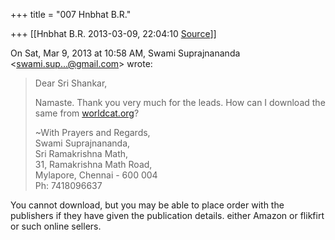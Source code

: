 +++
title = "007 Hnbhat B.R."

+++
[[Hnbhat B.R.	2013-03-09, 22:04:10 [Source](https://groups.google.com/g/samskrita/c/Dk3jfOV6y_E)]]



On Sat, Mar 9, 2013 at 10:58 AM, Swami Suprajnananda \<[swami.sup...@gmail.com]()\> wrote:  

> Dear Sri Shankar,  
>   
> Namaste. Thank you very much for the leads. How can I download the  
> same from [worldcat.org](http://worldcat.org)?  
> > 
> >   
> \~With Prayers and Regards,  
> Swami Suprajnananda,  
> Sri Ramakrishna Math,  
> 31, Ramakrishna Math Road,  
> Mylapore, Chennai - 600 004  
> Ph: 7418096637  
>   
>   
> > 

  

You cannot download, but you may be able to place order with the publishers if they have given the publication details. either Amazon or flikfirt or such online sellers.

  



